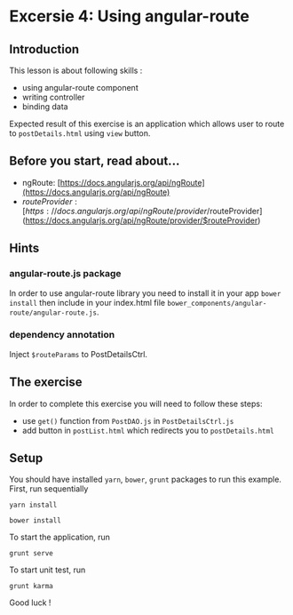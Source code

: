 # Excersie 4: Using angular-route

## Introduction

This lesson is about following skills :

* using angular-route component
* writing controller
* binding data

Expected result of this exercise is an application which allows user to route to `postDetails.html` using `view` button.

## Before you start, read about...
* ngRoute: [https://docs.angularjs.org/api/ngRoute](https://docs.angularjs.org/api/ngRoute)
* $routeProvider: [https://docs.angularjs.org/api/ngRoute/provider/$routeProvider](https://docs.angularjs.org/api/ngRoute/provider/$routeProvider)

## Hints

### angular-route.js package
In order to use angular-route library you need to install it in your app `bower install` then include in your index.html file `bower_components/angular-route/angular-route.js`.

### dependency annotation
Inject `$routeParams` to PostDetailsCtrl.

## The exercise

In order to complete this exercise you will need to follow these steps:

* use `get()` function from `PostDAO.js` in `PostDetailsCtrl.js`
* add button in `postList.html` which redirects you to `postDetails.html`

## Setup
You should have installed `yarn`, `bower`, `grunt`  packages to run this example. First, run sequentially

```
yarn install
```

```
bower install
```

To start the application, run

```
grunt serve
```

To start unit test, run

```
grunt karma
```

Good luck !
